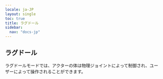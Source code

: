 ```yaml
---
locale: ja-JP
layout: single
toc: true
title: ラグドール
sidebar:
  nav: "docs-jp"
---
```

## ラグドール
ラグドールモードでは、アクターの体は物理ジョイントによって制御され、ユーザーによって操作されることができます。
